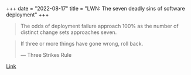 +++
date = "2022-08-17"
title = "LWN: The seven deadly sins of software deployment"
+++

> The odds of deployment failure approach 100% as the number of distinct change sets approaches
> seven.

> If three or more things have gone wrong, roll back.
>
> — Three Strikes Rule

[Link](https://lwn.net/Articles/562333/)
